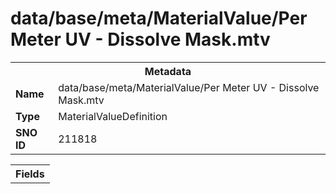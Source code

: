 <h1>data/base/meta/MaterialValue/Per Meter UV - Dissolve Mask.mtv</h1><table><tr><th colspan="100%">Metadata</th></tr><tr><td><b>Name</b></td><td>data/base/meta/MaterialValue/Per Meter UV - Dissolve Mask.mtv</td></tr><tr><td><b>Type</b></td><td>MaterialValueDefinition</td></tr><tr><td><b>SNO ID</b></td><td>211818</td></tr></table>

<table><tr><th colspan="100%">Fields</th></tr></table>

